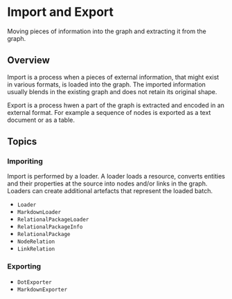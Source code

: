 # Import and Export

Moving pieces of information into the graph and extracting it from the graph.

## Overview

Import is a process when a pieces of external information, that might exist in
various formats, is loaded into the graph. The imported information usually
blends in the existing graph and does not retain its original shape.

Export is a process hwen a part of the graph is extracted and encoded in an
external format. For example a sequence of nodes is exported as a text document
or as a table.


## Topics

### Imporiting

Import is performed by a loader. A loader loads a resource, converts entities
and their properties at the source into nodes and/or links in the graph. Loaders
can create additional artefacts that represent the loaded batch.

- ``Loader``
- ``MarkdownLoader``
- ``RelationalPackageLoader``
- ``RelationalPackageInfo``
- ``RelationalPackage``
- ``NodeRelation``
- ``LinkRelation``

### Exporting

- ``DotExporter``
- ``MarkdownExporter``
